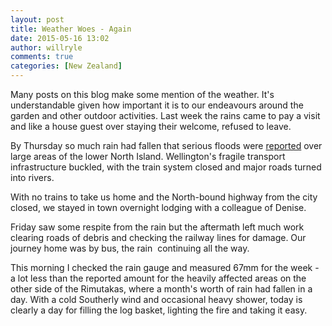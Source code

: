 ```yaml
---
layout: post
title: Weather Woes - Again
date: 2015-05-16 13:02
author: willryle
comments: true
categories: [New Zealand]
---
```

Many posts on this blog make some mention of the weather. It's understandable given how important it is to our endeavours around the garden and other outdoor activities. Last week the rains came to pay a visit and like a house guest over staying their welcome, refused to leave.

<!--more-->By Thursday so much rain had fallen that serious floods were <a href="http://www.stuff.co.nz/national/68557066/more-heavy-rain-and-traffic-pain-to-come-for-wellington" target="_blank">reported</a> over large areas of the lower North Island. Wellington's fragile transport infrastructure buckled, with the train system closed and major roads turned into rivers.

With no trains to take us home and the North-bound highway from the city closed, we stayed in town overnight lodging with a colleague of Denise.

Friday saw some respite from the rain but the aftermath left much work clearing roads of debris and checking the railway lines for damage. Our journey home was by bus, the rain  continuing all the way.

This morning I checked the rain gauge and measured 67mm for the week - a lot less than the reported amount for the heavily affected areas on the other side of the Rimutakas, where a month's worth of rain had fallen in a day. With a cold Southerly wind and occasional heavy shower, today is clearly a day for filling the log basket, lighting the fire and taking it easy.
